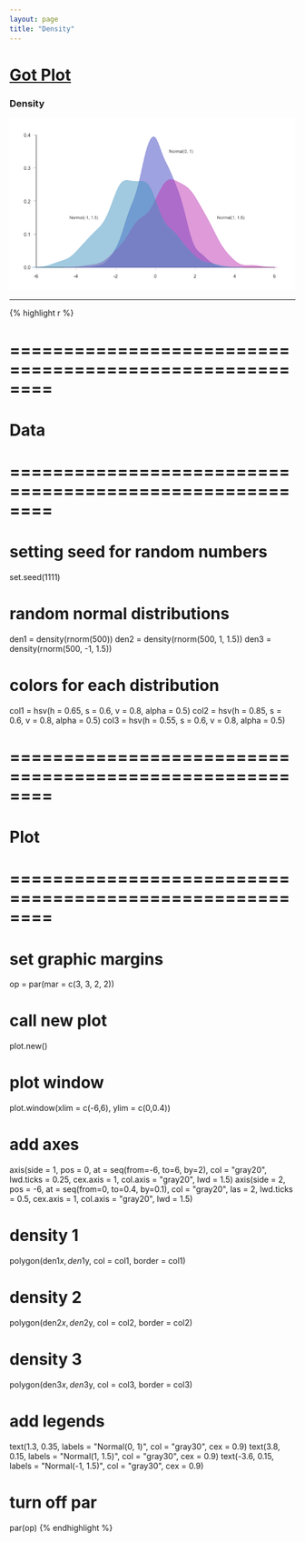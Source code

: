 ```yaml
---
layout: page
title: "Density"
---
```


# [Got Plot](/gotplot) 

### Density 

![Density](../images/density.png) 

-----

{% highlight r %} 
# ======================================================== 
# Data 
# ======================================================== 
# setting seed for random numbers 
set.seed(1111) 
 
# random normal distributions 
den1 = density(rnorm(500)) 
den2 = density(rnorm(500, 1, 1.5)) 
den3 = density(rnorm(500, -1, 1.5)) 
 
# colors for each distribution 
col1 = hsv(h = 0.65, s = 0.6, v = 0.8, alpha = 0.5) 
col2 = hsv(h = 0.85, s = 0.6, v = 0.8, alpha = 0.5) 
col3 = hsv(h = 0.55, s = 0.6, v = 0.8, alpha = 0.5) 
 
 
# ======================================================== 
# Plot 
# ======================================================== 
# set graphic margins 
op = par(mar = c(3, 3, 2, 2)) 
# call new plot 
plot.new() 
# plot window 
plot.window(xlim = c(-6,6), ylim = c(0,0.4)) 
# add axes 
axis(side = 1, pos = 0, at = seq(from=-6, to=6, by=2), col = "gray20",  
     lwd.ticks = 0.25, cex.axis = 1, col.axis = "gray20", lwd = 1.5) 
axis(side = 2, pos = -6, at = seq(from=0, to=0.4, by=0.1), col = "gray20", 
     las = 2, lwd.ticks = 0.5, cex.axis = 1, col.axis = "gray20", lwd = 1.5) 
# density 1 
polygon(den1$x, den1$y, col = col1, border = col1) 
# density 2 
polygon(den2$x, den2$y, col = col2, border = col2) 
# density 3 
polygon(den3$x, den3$y, col = col3, border = col3) 
# add legends 
text(1.3, 0.35, labels = "Normal(0, 1)", col = "gray30", cex = 0.9) 
text(3.8, 0.15, labels = "Normal(1, 1.5)", col = "gray30", cex = 0.9) 
text(-3.6, 0.15, labels = "Normal(-1, 1.5)", col = "gray30", cex = 0.9) 
# turn off par 
par(op) 
{% endhighlight %} 
